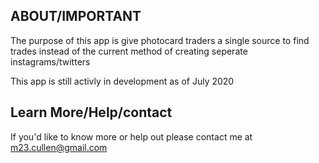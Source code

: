 ## ABOUT/IMPORTANT
The purpose of this app is give photocard traders a single source to find trades instead of the current method of creating seperate instagrams/twitters

This app is still activly in development as of July 2020

## Learn More/Help/contact
If you'd like to know more or help out please contact me at m23.cullen@gmail.com
